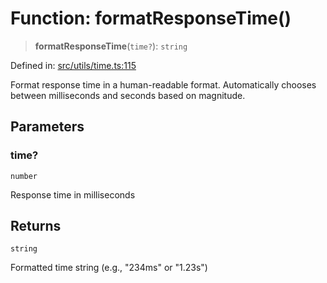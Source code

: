 # Function: formatResponseTime()

> **formatResponseTime**(`time?`): `string`

Defined in: [src/utils/time.ts:115](https://github.com/Nick2bad4u/Uptime-Watcher/blob/2a45eeb1723f8f7089001af2c92aa07d82dfe7e4/src/utils/time.ts#L115)

Format response time in a human-readable format.
Automatically chooses between milliseconds and seconds based on magnitude.

## Parameters

### time?

`number`

Response time in milliseconds

## Returns

`string`

Formatted time string (e.g., "234ms" or "1.23s")
